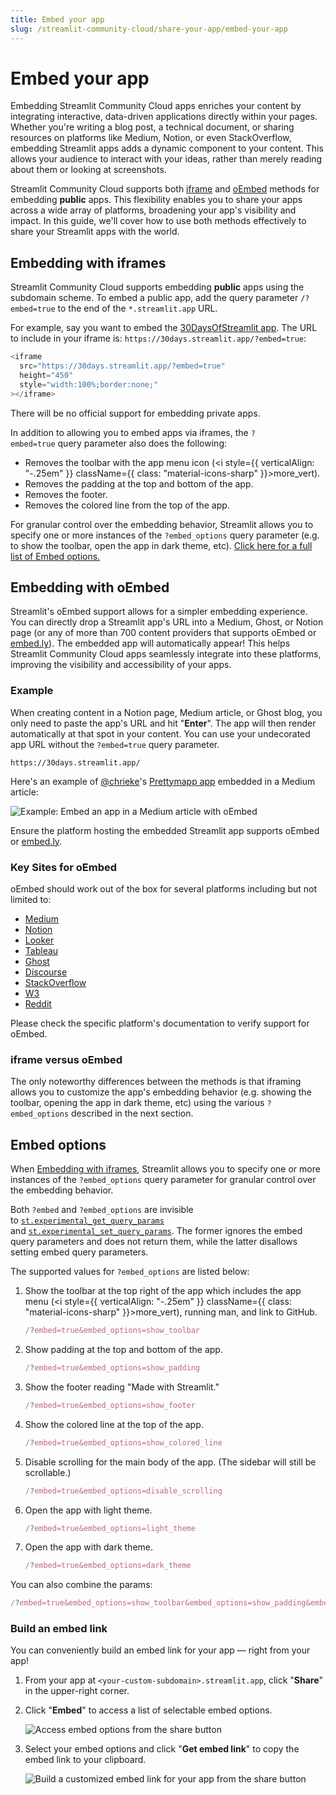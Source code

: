 ```yaml
---
title: Embed your app
slug: /streamlit-community-cloud/share-your-app/embed-your-app
---
```


# Embed your app

Embedding Streamlit Community Cloud apps enriches your content by integrating interactive, data-driven applications directly within your pages. Whether you're writing a blog post, a technical document, or sharing resources on platforms like Medium, Notion, or even StackOverflow, embedding Streamlit apps adds a dynamic component to your content. This allows your audience to interact with your ideas, rather than merely reading about them or looking at screenshots.

Streamlit Community Cloud supports both [iframe](#embedding-with-iframes) and [oEmbed](#embedding-with-oembed) methods for embedding **public** apps. This flexibility enables you to share your apps across a wide array of platforms, broadening your app's visibility and impact. In this guide, we'll cover how to use both methods effectively to share your Streamlit apps with the world.

## Embedding with iframes

Streamlit Community Cloud supports embedding **public** apps using the subdomain scheme. To embed a public app, add the query parameter `/?embed=true` to the end of the `*.streamlit.app` URL.

For example, say you want to embed the <a href="https://30days.streamlit.app/" target="_blank">30DaysOfStreamlit app</a>. The URL to include in your iframe is: `https://30days.streamlit.app/?embed=true`:

```javascript
<iframe
  src="https://30days.streamlit.app/?embed=true"
  height="450"
  style="width:100%;border:none;"
></iframe>
```

<Cloud src="https://30days.streamlit.app/?embed=true" />

<Important>

There will be no official support for embedding private apps.

</Important>

In addition to allowing you to embed apps via iframes, the `?embed=true` query parameter also does the following:

- Removes the toolbar with the app menu icon (<i style={{ verticalAlign: "-.25em" }} className={{ class: "material-icons-sharp" }}>more_vert</i>).
- Removes the padding at the top and bottom of the app.
- Removes the footer.
- Removes the colored line from the top of the app.

For granular control over the embedding behavior, Streamlit allows you to specify one or more instances of the `?embed_options` query parameter (e.g. to show the toolbar, open the app in dark theme, etc). [Click here for a full list of Embed options.](#embed-options)

## Embedding with oEmbed

Streamlit's oEmbed support allows for a simpler embedding experience. You can directly drop a Streamlit app's URL into a Medium, Ghost, or Notion page (or any of more than 700 content providers that supports oEmbed or <a href="https://embed.ly/" target="_blank">embed.ly</a>). The embedded app will automatically appear! This helps Streamlit Community Cloud apps seamlessly integrate into these platforms, improving the visibility and accessibility of your apps.

### Example

When creating content in a Notion page, Medium article, or Ghost blog, you only need to paste the app's URL and hit "**Enter**". The app will then render automatically at that spot in your content. You can use your undecorated app URL without the `?embed=true` query parameter.

```
https://30days.streamlit.app/
```

Here's an example of <a href="https://github.com/chrieke" target="_blank">@chrieke</a>'s <a href="https://chrieke-prettymapp-streamlit-prettymappapp-1k0qxh.streamlit.app/" target="_blank">Prettymapp app</a> embedded in a Medium article:

<Image src="/images/streamlit-community-cloud/oembed.gif" alt="Example: Embed an app in a Medium article with oEmbed" clean />

<Tip>

Ensure the platform hosting the embedded Streamlit app supports oEmbed or <a href="https://embed.ly/" target="_blank">embed.ly</a>.

</Tip>

### Key Sites for oEmbed

oEmbed should work out of the box for several platforms including but not limited to:

- <a target="_blank" href="https://medium.com/">Medium</a>
- <a target="_blank" href="https://notion.so/">Notion</a>
- <a target="_blank" href="https://www.looker.com/">Looker</a>
- <a target="_blank" href="https://www.tableau.com/">Tableau</a>
- <a target="_blank" href="https://ghost.org/">Ghost</a>
- <a target="_blank" href="https://www.discourse.org/">Discourse</a>
- <a target="_blank" href="https://stackoverflow.com/">StackOverflow</a>
- <a target="_blank" href="https://www.w3schools.com/">W3</a>
- <a target="_blank" href="https://www.reddit.com/">Reddit</a>

Please check the specific platform's documentation to verify support for oEmbed.

### iframe versus oEmbed

The only noteworthy differences between the methods is that iframing allows you to customize the app's embedding behavior (e.g. showing the toolbar, opening the app in dark theme, etc) using the various `?embed_options` described in the next section.

## Embed options

When [Embedding with iframes](#embedding-with-iframes), Streamlit allows you to specify one or more instances of the `?embed_options` query parameter for granular control over the embedding behavior. 

Both `?embed` and `?embed_options` are invisible to [`st.experimental_get_query_params`](/library/api-reference/utilities/st.experimental_get_query_params) and [`st.experimental_set_query_params`](/library/api-reference/utilities/st.experimental_set_query_params). The former ignores the embed query parameters and does not return them, while the latter disallows setting embed query parameters.

The supported values for `?embed_options` are listed below:

1. Show the toolbar at the top right of the app which includes the app menu (<i style={{ verticalAlign: "-.25em" }} className={{ class: "material-icons-sharp" }}>more_vert</i>), running man, and link to GitHub.

   ```javascript
   /?embed=true&embed_options=show_toolbar
   ```

2. Show padding at the top and bottom of the app.

   ```javascript
   /?embed=true&embed_options=show_padding
   ```

3. Show the footer reading "Made with Streamlit."

   ```javascript
   /?embed=true&embed_options=show_footer
   ```

4. Show the colored line at the top of the app.

   ```javascript
   /?embed=true&embed_options=show_colored_line
   ```

5. Disable scrolling for the main body of the app. (The sidebar will still be scrollable.)

   ```javascript
   /?embed=true&embed_options=disable_scrolling
   ```

6. Open the app with light theme.

   ```javascript
   /?embed=true&embed_options=light_theme
   ```

7. Open the app with dark theme.

   ```javascript
   /?embed=true&embed_options=dark_theme
   ```

You can also combine the params:

```javascript
/?embed=true&embed_options=show_toolbar&embed_options=show_padding&embed_options=show_footer&embed_options=show_colored_line&embed_options=disable_scrolling
```

### Build an embed link

You can conveniently build an embed link for your app &mdash; right from your app!

1. From your app at `<your-custom-subdomain>.streamlit.app`, click "**Share**" in the upper-right corner.
2. Click "**Embed**" to access a list of selectable embed options.

   ![Access embed options from the share button](/images/streamlit-community-cloud/share-menu-embed.png)

3. Select your embed options and click "**Get embed link**" to copy the embed link to your clipboard.

   ![Build a customized embed link for your app from the share button](/images/streamlit-community-cloud/share-menu-embed-url.png)

